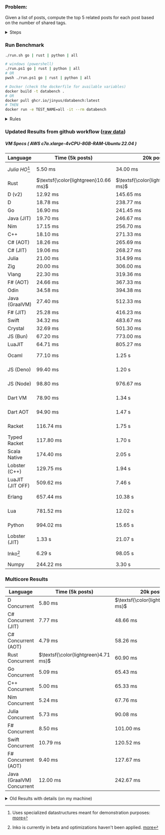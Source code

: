 ### Problem:

Given a list of posts, compute the top 5 related posts for each post based on the number of shared tags.

<details>
<summary> Steps </summary>

-   Read the posts JSON file.
-   Iterate over the posts and populate a map containing: `tag -> List<int>`, with the int representing the post index of each post with that tag.
-   Iterate over the posts and for each post:
    -   Create a map: `PostIndex -> int` to track the number of shared tags
    -   For each tag, Iterate over the posts that have that tag
    -   For each post, increment the shared tag count in the map.
-   Sort the related posts by the number of shared tags.
-   Write the top 5 related posts for each post to a new JSON file.
</details>

### Run Benchmark

```bash
./run.sh go | rust | python | all

# windows (powershell)
./run.ps1 go | rust | python | all
# OR
pwsh ./run.ps1 go | rust | python | all

# Docker (check the dockerfile for available variables)
docker build -t databench .
# OR
docker pull ghcr.io/jinyus/databench:latest
# THEN
docker run -e TEST_NAME=all -it --rm databench
```

<details>
<summary> Rules </summary>

<h3>No:</h3>

-   FFI (including assembly inlining)
-   Unsafe code blocks
-   Custom benchmarking
-   Disabling runtime checks (bounds etc)
-   Specific hardware targeting
-   SIMD for single threaded solutions
-   Hardcoding number of posts
-   Lazy evaluation (Unless results are computed at runtime and timed)
-   Computation Caching

<h3>Must:</h3>

-   Support up to 100,000 posts
-   Support UTF8 strings
-   Parse json at runtime
-   Support up to 100 tags
-   Represent tags as strings
-   Be production ready
-   Use less than 8GB of memory
</details>

### Updated Results from github workflow ([raw data](https://github.com/jinyus/related_post_gen/blob/main/raw_results.md))

##### VM Specs ( AWS c7a.xlarge-4vCPU-8GB-RAM-Ubuntu 22.04 )

| Language         | Time (5k posts)                       | 20k posts                              | 60k posts                           | Total     |
| ---------------- | ------------------------------------- | -------------------------------------- | ----------------------------------- | --------- |
| _Julia HO_[^1] | 5.50 ms | 34.00 ms | 94.00 ms | 133.50 ms |
| Rust | $\textsf{\color{lightgreen}10.66 ms}$ | $\textsf{\color{lightgreen}131.21 ms}$ | $\textsf{\color{lightgreen}1.10 s}$ | 1.25 s |
| D (v2) | 12.92 ms | 145.65 ms | 1.18 s | 1.34 s |
| D | 18.78 ms | 238.77 ms | 2.04 s | 2.29 s |
| Go | 16.90 ms | 241.45 ms | 2.12 s | 2.37 s |
| Java (JIT) | 19.70 ms | 246.67 ms | 2.14 s | 2.40 s |
| Nim | 17.15 ms | 256.70 ms | 2.27 s | 2.54 s |
| C++ | 18.10 ms | 271.33 ms | 2.26 s | 2.55 s |
| C# (AOT) | 18.26 ms | 265.69 ms | 2.34 s | 2.62 s |
| C# (JIT) | 19.06 ms | 268.27 ms | 2.33 s | 2.62 s |
| Julia | 21.00 ms | 314.99 ms | 2.64 s | 2.98 s |
| Zig | 20.00 ms | 306.00 ms | 2.72 s | 3.04 s |
| Vlang | 22.30 ms | 319.36 ms | 2.73 s | 3.07 s |
| F# (AOT) | 24.66 ms | 367.33 ms | 3.23 s | 3.62 s |
| Odin | 34.58 ms | 394.38 ms | 3.46 s | 3.89 s |
| Java (GraalVM) | 27.40 ms | 512.33 ms | 3.61 s | 4.15 s |
| F# (JIT) | 25.28 ms | 416.23 ms | 3.90 s | 4.34 s |
| Swift | 34.32 ms | 483.67 ms | 4.22 s | 4.74 s |
| Crystal | 32.69 ms | 501.30 ms | 4.31 s | 4.84 s |
| JS (Bun) | 67.20 ms | 773.00 ms | 6.58 s | 7.42 s |
| LuaJIT | 64.71 ms | 805.27 ms | 6.71 s | 7.58 s |
| Ocaml | 77.10 ms | 1.25 s | 10.54 s | 11.88 s |
| JS (Deno) | 99.40 ms | 1.20 s | 12.90 s | 14.19 s |
| JS (Node) | 98.80 ms | 976.67 ms | 13.53 s | 14.60 s |
| Dart VM | 78.90 ms | 1.34 s | 13.19 s | 14.61 s |
| Dart AOT | 94.90 ms | 1.47 s | 13.08 s | 14.64 s |
| Racket | 116.74 ms | 1.75 s | 14.29 s | 16.16 s |
| Typed Racket | 117.80 ms | 1.70 s | 14.59 s | 16.41 s |
| Scala Native | 174.40 ms | 2.05 s | 16.83 s | 19.05 s |
| Lobster (C++) | 129.75 ms | 1.94 s | 18.22 s | 20.29 s |
| LuaJIT (JIT OFF) | 509.62 ms | 7.46 s | 71.52 s | 79.49 s |
| Erlang | 657.44 ms | 10.38 s | 98.77 s | 109.81 s |
| Lua | 781.52 ms | 12.02 s | 107.77 s | 120.56 s |
| Python | 994.02 ms | 15.65 s | 144.65 s | 161.30 s |
| Lobster (JIT) | 1.33 s | 21.07 s | 188.09 s | 210.49 s |
| Inko[^2] | 6.29 s | 98.05 s | 875.39 s | 979.73 s |
| Numpy | 244.22 ms | 3.30 s | OOM | N/A |

### Multicore Results

| Language       | Time (5k posts) | 20k posts        | 60k posts        | Total     |
| -------------- | --------------- | ---------------- | ---------------- | --------- |
| D Concurrent | 5.80 ms | $\textsf{\color{lightgreen}46.68 ms}$ | $\textsf{\color{lightgreen}327.63 ms}$ | 380.11 ms |
| C# Concurrent (JIT) | 7.77 ms | 48.66 ms | 388.92 ms | 445.35 ms |
| C# Concurrent (AOT) | 4.79 ms | 58.26 ms | 470.70 ms | 533.74 ms |
| Rust Concurrent | $\textsf{\color{lightgreen}4.71 ms}$ | 60.90 ms | 491.75 ms | 557.36 ms |
| Go Concurrent | 5.09 ms | 65.43 ms | 538.66 ms | 609.19 ms |
| C++ Concurrent | 5.00 ms | 65.33 ms | 553.00 ms | 623.33 ms |
| Nim Concurrent | 5.24 ms | 67.76 ms | 568.13 ms | 641.13 ms |
| Julia Concurrent | 5.73 ms | 90.08 ms | 653.98 ms | 749.79 ms |
| F# Concurrent | 8.50 ms | 101.00 ms | 843.33 ms | 952.83 ms |
| Swift Concurrent | 10.79 ms | 120.52 ms | 993.95 ms | 1.13 s |
| F# Concurrent (AOT) | 9.40 ms | 127.67 ms | 1.13 s | 1.26 s |
| Java (GraalVM) Concurrent | 12.00 ms | 242.67 ms | 1.50 s | 1.75 s |

<details>
<summary> Old Results with details (on my machine) </summary>

| Language   | Processing Time | Total (+ I/O) | Details                                                                                                                                                                                                                                                                                         |
| ---------- | --------------- | ------------- | ----------------------------------------------------------------------------------------------------------------------------------------------------------------------------------------------------------------------------------------------------------------------------------------------- |
| Rust       | -               | 4.5s          | Initial                                                                                                                                                                                                                                                                                         |
| Rust v2    | -               | 2.60s         | Replace std HashMap with fxHashMap by [phazer99](https://www.reddit.com/r/rust/comments/16plgok/comment/k1rtr4x/?utm_source=share&utm_medium=web2x&context=3)                                                                                                                                   |
| Rust v3    | -               | 1.28s         | Preallocate and reuse map and unstable sort by [vdrmn](https://www.reddit.com/r/rust/comments/16plgok/comment/k1rzo7g/?utm_source=share&utm_medium=web2x&context=3) and [Darksonn](https://www.reddit.com/r/rust/comments/16plgok/comment/k1rzwdx/?utm_source=share&utm_medium=web2x&context=3) |
| Rust v4    | -               | 0.13s         | Use Post index as key instead of Pointer and Binary Heap by [RB5009](https://www.reddit.com/r/rust/comments/16plgok/comment/k1s5ea0/?utm_source=share&utm_medium=web2x&context=3)                                                                                                               |
| Rust v5    | 38ms            | 52ms          | Rm hashing from loop and use vec[count] instead of map[index]count by RB5009                                                                                                                                                                                                                    |
| Rust v6    | 23ms            | 36ms          | Optimized Binary Heap Ops by [scottlamb](https://github.com/jinyus/related_post_gen/pull/12)                                                                                                                                                                                                    |
| Rust Rayon | 9ms             | 22ms          | Parallelize by [masmullin2000](https://github.com/jinyus/related_post_gen/pull/4)                                                                                                                                                                                                               |
| Rust Rayon | 8ms             | 22ms          | Remove comparison out of hot loop                                                                                                                                                                                                                                                               |
| ⠀          | ⠀               | ⠀             | ⠀                                                                                                                                                                                                                                                                                               |
| Go         | -               | 1.5s          | Initial                                                                                                                                                                                                                                                                                         |
| Go v2      | -               | 80ms          | Add rust optimizations                                                                                                                                                                                                                                                                          |
| Go v3      | 56ms            | 70ms          | Use goccy/go-json                                                                                                                                                                                                                                                                               |
| Go v3      | 34ms            | 55ms          | Use generic binaryheap by [DrBlury](https://github.com/jinyus/related_post_gen/pull/7)                                                                                                                                                                                                          |
| Go v4      | 26ms            | 50ms          | Replace binary heap with custom priority queue                                                                                                                                                                                                                                                  |
| Go v5      | 20ms            | 43ms          | Remove comparison out of hot loop                                                                                                                                                                                                                                                               |
| Go Con     | 10ms            | 33ms          | Go concurrency by [tirprox](https://github.com/jinyus/related_post_gen/pull/17) and [DrBlury](https://github.com/jinyus/related_post_gen/pull/8)                                                                                                                                                |
| Go Con v2  | 5ms             | 29ms          | Use arena, use waitgroup, rm binheap by [DrBlury](https://github.com/jinyus/related_post_gen/pull/20)                                                                                                                                                                                           |
| ⠀          | ⠀               | ⠀             | ⠀                                                                                                                                                                                                                                                                                               |
| Python     | -               | 7.81s         | Initial                                                                                                                                                                                                                                                                                         |
| Python v2  | 1.35s           | 1.53s         | Add rust optimizations by [dave-andersen](https://github.com/jinyus/related_post_gen/pull/10)                                                                                                                                                                                                   |
| Numpy      | 0.57s           | 0.85s         | Numpy implementation by [Copper280z](https://github.com/jinyus/related_post_gen/pull/11)                                                                                                                                                                                                        |
| ⠀          | ⠀               | ⠀             | ⠀                                                                                                                                                                                                                                                                                               |
| Crystal    | 50ms            | 96ms          | Inital w/ previous optimizations                                                                                                                                                                                                                                                                |
| Crystal v2 | 33ms            | 72ms          | Replace binary heap with custom priority queue                                                                                                                                                                                                                                                  |
| ⠀          | ⠀               | ⠀             | ⠀                                                                                                                                                                                                                                                                                               |
| Odin       | 110ms           | 397ms         | Ported from golang code                                                                                                                                                                                                                                                                         |
| Odin v2    | 104ms           | 404ms         | Remove comparison out of hot loop                                                                                                                                                                                                                                                               |
| ⠀          | ⠀               | ⠀             | ⠀                                                                                                                                                                                                                                                                                               |
| Dart VM    | 125ms           | 530ms         | Ported from golang code                                                                                                                                                                                                                                                                         |
| Dart bin   | 274ms           | 360ms         | Compiled executable                                                                                                                                                                                                                                                                             |
| ⠀          | ⠀               | ⠀             | ⠀                                                                                                                                                                                                                                                                                               |
| Vlang      | 339ms           | 560ms         | Ported from golang code                                                                                                                                                                                                                                                                         |
| ⠀          | ⠀               | ⠀             | ⠀                                                                                                                                                                                                                                                                                               |
| Zig        | 80ms            | 110ms         | Provided by [akhildevelops](https://github.com/jinyus/related_post_gen/pull/30)                                                                                                                                                                                                                 |

</details>

[^1]: Uses specialized datastructures meant for demonstration purposes: [more](https://github.com/LilithHafner/Jokes/tree/main/SuperDataStructures.jl)
[^2]: Inko is currently in beta and optimizations haven't been applied. [more](https://github.com/jinyus/related_post_gen/pull/440#issuecomment-1816583612)